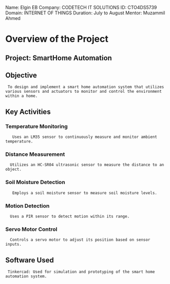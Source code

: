 Name: Elgin EB
Company: CODETECH IT SOLUTIONS
ID: CTO4DS5739
Domain: INTERNET OF THINGS
Duration: July to August
Mentor: Muzammil Ahmed

# Overview of the Project
## Project: SmartHome Automation
## Objective
     To design and implement a smart home automation system that utilizes various sensors and actuators to monitor and control the environment within a home.

## Key Activities
### Temperature Monitoring
       Uses an LM35 sensor to continuously measure and monitor ambient temperature.

### Distance Measurement
      Utilizes an HC-SR04 ultrasonic sensor to measure the distance to an object.

### Soil Moisture Detection
       Employs a soil moisture sensor to measure soil moisture levels.

### Motion Detection
      Uses a PIR sensor to detect motion within its range.

### Servo Motor Control
      Controls a servo motor to adjust its position based on sensor inputs.

## Software Used
     Tinkercad: Used for simulation and prototyping of the smart home automation system.
